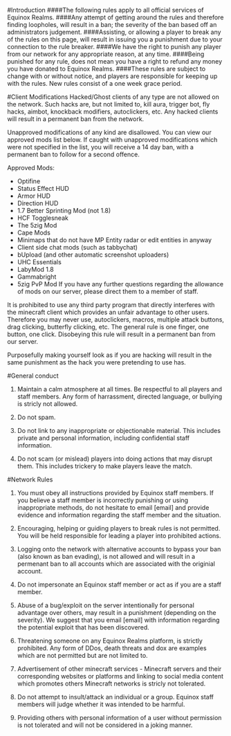 #Introduction
####The following rules apply to all official services of Equinox Realms.
####Any attempt of getting around the rules and therefore finding loopholes, will result in a ban; the severity of the ban based off an administrators judgement.
####Assisting, or allowing a player to break any of the rules on this page, will result in issuing you a punishment due to your connection to the rule breaker.
####We have the right to punish any player from our network for any appropriate reason, at any time.
####Being punished for any rule, does not mean you have a right to refund any money you have donated to Equinox Realms. 
####These rules are subject to change with or without notice, and players are responsible for keeping up with the rules. New rules consist of a one week grace period.

#Client Modifications
Hacked/Ghost clients of any type are not allowed on the network. Such hacks are, but not limited to, kill aura, trigger bot, fly hacks, aimbot, knockback modifiers, autoclickers, etc. Any hacked clients will result in a permanent ban from the network.

Unapproved modifications of any kind are disallowed. You can view our approved mods list below. If caught with unapproved modifications which were not specified in the list, you will receive a 14 day ban, with a permanent ban to follow for a second offence.

Approved Mods:

- Optifine
- Status Effect HUD
- Armor HUD
- Direction HUD
- 1.7 Better Sprinting Mod (not 1.8)
- HCF Togglesneak
- The 5zig Mod
- Cape Mods
- Minimaps that do not have MP Entity radar or edit entities in anyway
- Client side chat mods (such as tabbychat)
- bUpload (and other automatic screenshot uploaders)
- UHC Essentials
- LabyMod 1.8
- Gammabright
- 5zig PvP Mod
If you have any further questions regarding the allowance of mods on our server, please direct them to a member of staff.

It is prohibited to use any third party program that directly interferes with the minecraft client which provides an unfair advantage to other users. Therefore you may never use, autoclickers, macros, multiple attack buttons, drag clicking, butterfly clicking, etc. The general rule is one finger, one button, one click. Disobeying this rule will result in a permanent ban from our server.

Purposefully making yourself look as if you are hacking will result in the same punishment as the hack you were pretending to use has.

#General conduct

1) Maintain a calm atmosphere at all times. Be respectful to all players and staff members. Any form of harrassment, directed language, or bullying is stricly not allowed. 

2) Do not spam.

3) Do not link to any inappropriate or objectionable material. This includes private and personal information, including confidential staff information.

4) Do not scam (or mislead) players into doing actions that may disrupt them. This includes trickery to make players leave the match.









#Network Rules

1) You must obey all instructions provided by Equinox staff members. If you believe a staff member is incorrectly punishing or using inappropriate methods, do not hesitate to email [email] and provide evidence and information regarding the staff member and the situation.

2) Encouraging, helping or guiding players to break rules is not permitted. You will be held responsible for leading a player into prohibited actions.

3) Logging onto the network with alternative accounts to bypass your ban (also known as ban evading), is not allowed and will result in a permenant ban to all accounts which are associated with the originial account. 

4) Do not impersonate an Equinox staff member or act as if you are a staff member.

5) Abuse of a bug/exploit on the server intentionally for personal advantage over others, may result in a punishment (depending on the severity). We suggest that you email [email] with information regarding the potential exploit that has been discovered. 

6) Threatening someone on any Equinox Realms platform, is strictly prohibited. Any form of DDos, death threats and dox are examples which are not permitted but are not limited to. 

7) Advertisement of other minecraft services - Minecraft servers and their corresponding websites or platforms and linking to social media content which promotes others Minecraft networks is stricly not tolerated.

8) Do not attempt to insult/attack an individual or a group. Equinox staff members will judge whether it was intended to be harmful.

9) Providing others with personal information of a user without permission is not tolerated and will not be considered in a joking manner.




